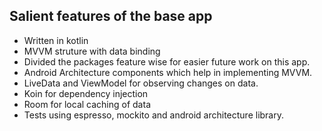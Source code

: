
Salient features of the base app
- 
- Written in kotlin
- MVVM struture with data binding
- Divided the packages feature wise for easier future work on this app.
- Android Architecture components which help in implementing MVVM.
- LiveData and ViewModel for observing changes on data.
- Koin for dependency injection
- Room for local caching of data
- Tests using espresso, mockito and android architecture library.

